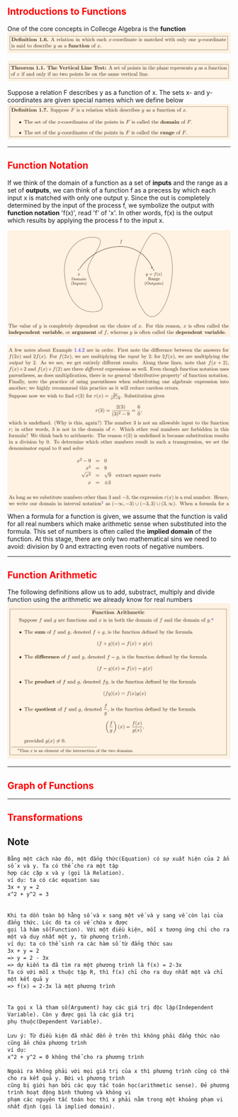 ## <span style="color:red;">Introductions to Functions</span>

One of the core concepts in Collecge Algebra is the **function**
![function definition](./access/images/figure_22.png)

![vertical line theorem](./access/images/figure_23.png)

Suppose a relation F describes y as a function of x. The sets x- and y-coordinates are given special names which we define below
![function special name](./access/images/figure_24.png)




---

## <span style="color:red;">Function Notation</span>
If we think of the domain of a function as a set of **inputs** and the range as a set of **outputs**, we can think of a function f as a precess by which each input x is matched with only one output y. Since the out is completely determined by the input of the process f, we symbolize the output with **function notation** 'f(x)', read 'f' of 'x'. In other words, f(x) is the output which results by applying the process f to the input x.

![function notation in visualized diagram](./access/images/figure_25.png)


![impied domain example](./access/images/figure_26.png)
When a formula for a function is given, we assume that the function is valid for all real numbers which make arithmetic sense when substituted into the formula. This set of numbers is often called the **implied domain** of the function. At this stage, there are only two mathematical sins we need to avoid: division by 0 and extracting even roots of negative numbers.



---

## <span style="color:red;">Function Arithmetic</span>
The following definitions allow us to add, substract, multiply and divide function using the arithmetic we already
know for real numbers
![impied domain example](./access/images/figure_27.png)



---

## <span style="color:red;">Graph of Functions</span>



---

## <span style="color:red;">Transformations</span>




## Note

```
Bằng một cách nào đó, một đẳng thức(Equation) có sự xuất hiện của 2 ẩn số x và y. Ta có thể cho ra một tập 
hợp các cặp x và y (gọi là Relation).
ví dụ: ta có các equation sau
3x + y = 2
x^2 + y^2 = 3


Khi ta dồn toàn bộ hằng số và x sang một vế và y sang vế còn lại của đẳng thức. Lúc đó ta có vế chứa x được 
gọi là hàm số(Function). Với một điều kiện, mỗi x tương ứng chỉ cho ra một và duy nhất một y, từ phương trình.
ví dụ: ta có thể sinh ra các hàm số từ đẳng thức sau
3x + y = 2 
=> y = 2 - 3x
=> dự kiến ta đã tìm ra một phương trình là f(x) = 2-3x
Ta có với mỗi x thuộc tập R, thì f(x) chỉ cho ra duy nhất một và chỉ một kết quả y
=> f(x) = 2-3x là một phương trình


Ta gọi x là tham số(Argument) hay các giá trị độc lập(Independent Variable). Còn y được gọi là các giá trị 
phụ thuộc(Dependent Variable).

Lưu ý: Từ điều kiện đã nhắc đến ở trên thì không phải đẳng thức nào cũng ẩn chứa phương trình
ví dụ:
x^2 + y^2 = 0 không thể cho ra phương trình

Ngoài ra không phải với mọi giá trị của x thì phương trình cũng có thể cho ra kết quả y. Bới vì phương trình
cũng bị giới hạn bởi các quy tắc toán học(arithmetic sense). Đẻ phương trình hoạt động bình thường và không vi
phạm các nguyên tắc toán học thì x phải nằm trong một khoảng phạm vi nhất định (gọi là implied domain).



```